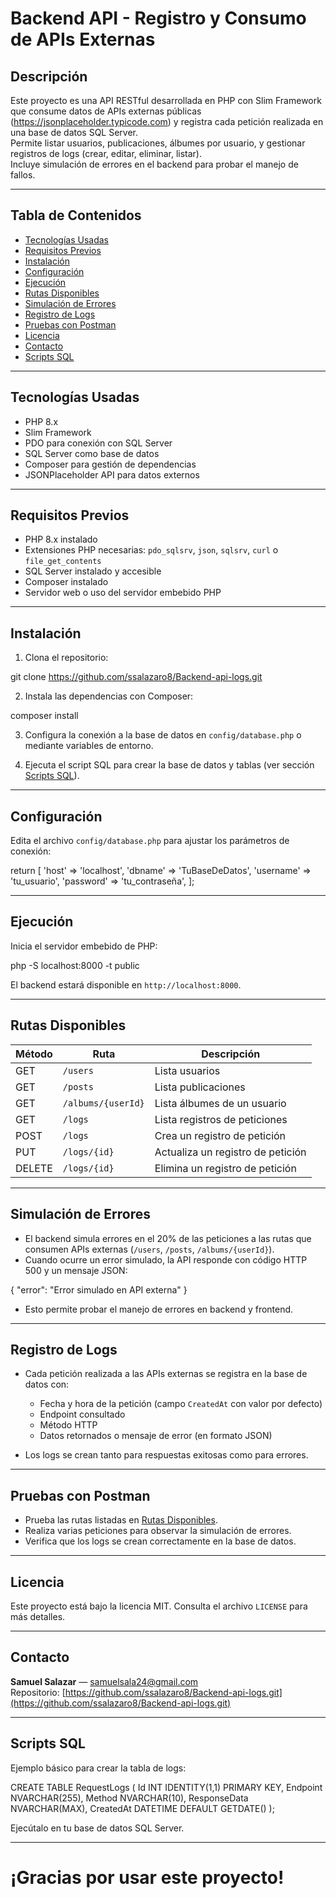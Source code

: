 # Backend API - Registro y Consumo de APIs Externas

## Descripción

Este proyecto es una API RESTful desarrollada en PHP con Slim Framework que consume datos de APIs externas públicas (https://jsonplaceholder.typicode.com) y registra cada petición realizada en una base de datos SQL Server.  
Permite listar usuarios, publicaciones, álbumes por usuario, y gestionar registros de logs (crear, editar, eliminar, listar).  
Incluye simulación de errores en el backend para probar el manejo de fallos.

---

## Tabla de Contenidos

- [Tecnologías Usadas](#tecnologías-usadas)
- [Requisitos Previos](#requisitos-previos)
- [Instalación](#instalación)
- [Configuración](#configuración)
- [Ejecución](#ejecución)
- [Rutas Disponibles](#rutas-disponibles)
- [Simulación de Errores](#simulación-de-errores)
- [Registro de Logs](#registro-de-logs)
- [Pruebas con Postman](#pruebas-con-postman)
- [Licencia](#licencia)
- [Contacto](#contacto)
- [Scripts SQL](#scripts-sql)

---

## Tecnologías Usadas

- PHP 8.x  
- Slim Framework  
- PDO para conexión con SQL Server  
- SQL Server como base de datos  
- Composer para gestión de dependencias  
- JSONPlaceholder API para datos externos  

---

## Requisitos Previos

- PHP 8.x instalado  
- Extensiones PHP necesarias: `pdo_sqlsrv`, `json`, `sqlsrv`, `curl` o `file_get_contents`  
- SQL Server instalado y accesible  
- Composer instalado  
- Servidor web o uso del servidor embebido PHP  

---

## Instalación

1. Clona el repositorio:

git clone https://github.com/ssalazaro8/Backend-api-logs.git


2. Instala las dependencias con Composer:

composer install


3. Configura la conexión a la base de datos en `config/database.php` o mediante variables de entorno.

4. Ejecuta el script SQL para crear la base de datos y tablas (ver sección [Scripts SQL](#scripts-sql)).

---

## Configuración

Edita el archivo `config/database.php` para ajustar los parámetros de conexión:

return [
'host' => 'localhost',
'dbname' => 'TuBaseDeDatos',
'username' => 'tu_usuario',
'password' => 'tu_contraseña',
];


---

## Ejecución

Inicia el servidor embebido de PHP:

php -S localhost:8000 -t public


El backend estará disponible en `http://localhost:8000`.

---

## Rutas Disponibles

| Método | Ruta                  | Descripción                         |
|--------|-----------------------|-----------------------------------|
| GET    | `/users`              | Lista usuarios                    |
| GET    | `/posts`              | Lista publicaciones               |
| GET    | `/albums/{userId}`    | Lista álbumes de un usuario       |
| GET    | `/logs`               | Lista registros de peticiones     |
| POST   | `/logs`               | Crea un registro de petición      |
| PUT    | `/logs/{id}`          | Actualiza un registro de petición |
| DELETE | `/logs/{id}`          | Elimina un registro de petición   |

---

## Simulación de Errores

- El backend simula errores en el 20% de las peticiones a las rutas que consumen APIs externas (`/users`, `/posts`, `/albums/{userId}`).
- Cuando ocurre un error simulado, la API responde con código HTTP 500 y un mensaje JSON:

{
"error": "Error simulado en API externa"
}


- Esto permite probar el manejo de errores en backend y frontend.

---

## Registro de Logs

- Cada petición realizada a las APIs externas se registra en la base de datos con:  
  - Fecha y hora de la petición (campo `CreatedAt` con valor por defecto)  
  - Endpoint consultado  
  - Método HTTP  
  - Datos retornados o mensaje de error (en formato JSON)  

- Los logs se crean tanto para respuestas exitosas como para errores.

---

## Pruebas con Postman

- Prueba las rutas listadas en [Rutas Disponibles](#rutas-disponibles).  
- Realiza varias peticiones para observar la simulación de errores.  
- Verifica que los logs se crean correctamente en la base de datos.

---


## Licencia

Este proyecto está bajo la licencia MIT. Consulta el archivo `LICENSE` para más detalles.

---

## Contacto
 
**Samuel Salazar** — [samuelsala24@gmail.com](samuelsala24@gmail.com)  
Repositorio: [https://github.com/ssalazaro8/Backend-api-logs.git](https://github.com/ssalazaro8/Backend-api-logs.git)

---

## Scripts SQL

Ejemplo básico para crear la tabla de logs:

CREATE TABLE RequestLogs (
Id INT IDENTITY(1,1) PRIMARY KEY,
Endpoint NVARCHAR(255),
Method NVARCHAR(10),
ResponseData NVARCHAR(MAX),
CreatedAt DATETIME DEFAULT GETDATE()
);

Ejecútalo en tu base de datos SQL Server.

---

# ¡Gracias por usar este proyecto!
